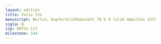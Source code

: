 ```yaml
---
layout: edition
title: folio 72v
manuscript: Berlin, Kupferstichkabinett 78 D 8 (olim Hamilton 337)
sigla: B
iip: b072v.tif
milestone: 144
---
```

